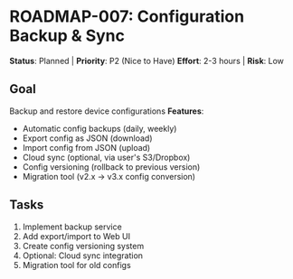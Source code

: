 # ROADMAP-007: Configuration Backup & Sync

**Status**: Planned | **Priority**: P2 (Nice to Have)
**Effort**: 2-3 hours | **Risk**: Low

## Goal

Backup and restore device configurations
**Features**:

- Automatic config backups (daily, weekly)
- Export config as JSON (download)
- Import config from JSON (upload)
- Cloud sync (optional, via user's S3/Dropbox)
- Config versioning (rollback to previous version)
- Migration tool (v2.x → v3.x config conversion)

## Tasks

1. Implement backup service
2. Add export/import to Web UI
3. Create config versioning system
4. Optional: Cloud sync integration
5. Migration tool for old configs
